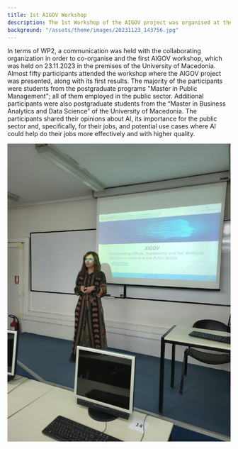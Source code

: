 ```yaml
---
title: 1st AIGOV Workshop
description: The 1st Workshop of the AIGOV project was organised at the premises of the University of Macedonia
background: "/assets/theme/images/20231123_143756.jpg"
---
```


In terms of WP2, a communication was held with the collaborating organization in order to co-organise and the first AIGOV workshop, which was held on 23.11.2023 in the premises of the University of Macedonia. Almost fifty participants attended the workshop where the AIGOV project was presented, along with its first results. The majority of the participants were students from the postgraduate programs "Master in Public Management"; all of them employed in the public sector. Additional participants were also postgraduate students from the “Master in Business Analytics and Data Science” of the University of Macedonia. The participants shared their opinions about AI, its importance for the public sector and, specifically, for their jobs, and potential use cases where AI could help do their jobs more effectively and with higher quality. 

 ![Image](/assets/theme/images/20231123_143756.jpg)
